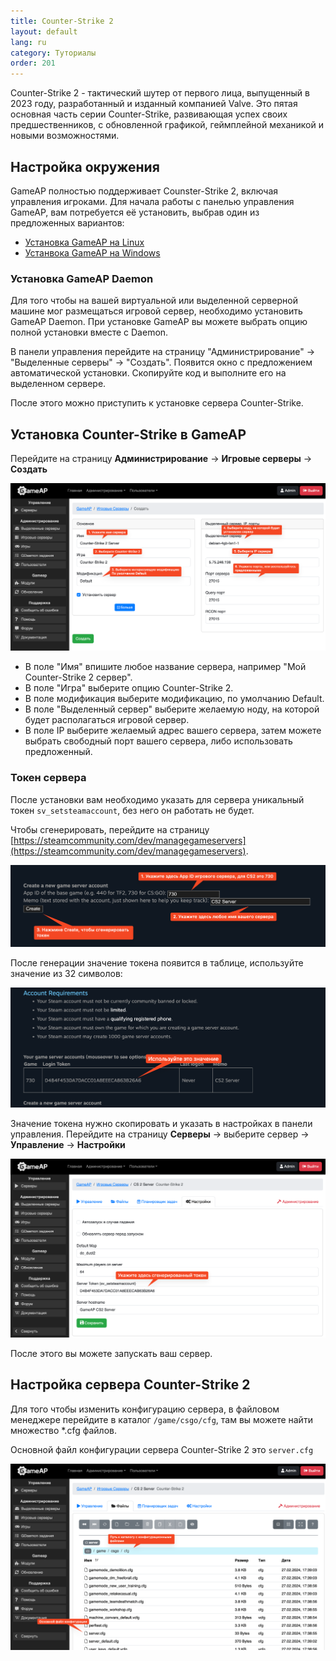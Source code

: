 ```yaml
---
title: Counter-Strike 2
layout: default
lang: ru
category: Туториалы
order: 201
---
```


Counter-Strike 2 - тактический шутер от первого лица, выпущенный в 2023 году, разработанный и изданный компанией Valve. 
Это пятая основная часть серии Counter-Strike, развивающая успех своих предшественников, с обновленной графикой, 
геймплейной механикой и новыми возможностями.

## Настройка окружения

GameAP полностью поддерживает Counster-Strike 2, включая управления игроками.
Для начала работы с панелью управления GameAP, вам потребуется её установить, выбрав один из предложенных вариантов:

* [Установка GameAP на Linux](/ru/install/install_on_linux.html)
* [Устанвока GameAP на Windows](/ru/install/install_on_windows.html)

### Установка GameAP Daemon

Для того чтобы на вашей виртуальной или выделенной серверной машине мог размещаться игровой сервер, 
необходимо установить GameAP Daemon. 
При установке GameAP вы можете выбрать опцию полной установки вместе с Daemon.

В панели управления перейдите на страницу "Администрирование" -> "Выделенные серверы" -> "Создать". 
Появится окно с предложением автоматической установки. Скопируйте код и выполните его на выделенном сервере.

После этого можно приступить к установке сервера Counter-Strike.

## Установка Counter-Strike в GameAP

Перейдите на страницу **Администрирование** -> **Игровые серверы** -> **Создать**

![](/images/ru/tutorials/cs2/create_form.png)

* В поле "Имя" впишите любое название сервера, например "Мой Counter-Strike 2 сервер".
* В поле "Игра" выберите опцию Counter-Strike 2.
* В поле модификация выберите модификацию, по умолчанию Default.
* В поле "Выделенный сервер" выберите желаемую ноду, на которой будет располагаться игровой сервер.
* В поле IP выберите желаемый адрес вашего сервера, затем можете выбрать свободный порт вашего сервера, либо
использовать предложенный.

### Токен сервера

После установки вам необходимо указать для сервера уникальный токен `sv_setsteamaccount`,
без него он работать не будет.

Чтобы сгенерировать, перейдите на страницу 
[https://steamcommunity.com/dev/managegameservers](https://steamcommunity.com/dev/managegameservers).

![](/images/ru/tutorials/cs2/token_generation.png)

После генерации значение токена появится в таблице, используйте значение из 32 символов:

![](/images/ru/tutorials/cs2/token_table.png)
 
Значение токена нужно скопировать и указать в настройках в панели управления.
Перейдите на страницу **Серверы** -> выберите сервер -> **Управление** -> **Настройки**

![](/images/ru/tutorials/cs2/set_token.png)

После этого вы можете запускать ваш сервер.

## Настройка сервера Counter-Strike 2

Для того чтобы изменить конфигурацию сервера, в файловом менеджере перейдите
в каталог `/game/csgo/cfg`, там вы можете найти множество *.cfg файлов.

Основной файл конфигурации сервера Counter-Strike 2 это `server.cfg`

![](/images/ru/tutorials/cs2/server_config.png)